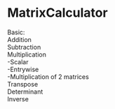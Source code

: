 # MatrixCalculator
Basic:  
Addition  
Subtraction  
Multiplication  
  -Scalar  
  -Entrywise  
  -Multiplication of 2 matrices  
Transpose  
Determinant  
Inverse  
